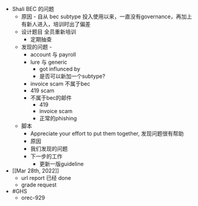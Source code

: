 - Shali BEC 的问题
	- 原因 - 自从 bec subtype 投入使用以来，一直没有governance，再加上有新人进入，培训时出了偏差
	- 设计题目 全员重新培训
		- 定期抽查
	- 发现的问题 -
		- account 与 payroll
		- lure 与 generic
			- got influnced by
			- 是否可以新加一个subtype?
		- invoice scam 不属于bec
		- 419 scam
		- 不属于bec的邮件
			- 419
			- invoice scam
			- 正常的phishing
	- 脚本
		- Appreciate your effort to put them together, 发现问题很有帮助
		- 原因
		- 我们发现的问题
		- 下一步的工作
			- 更新一版guideline
- [[Mar 28th, 2022]]
	- url report 已经 done
	- grade request
- #GHS
	- orec-929